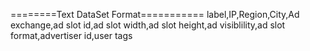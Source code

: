 



========Text DataSet Format===========
label,IP,Region,City,Ad exchange,ad slot id,ad slot width,ad slot height,ad visiblility,ad slot format,advertiser id,user tags
